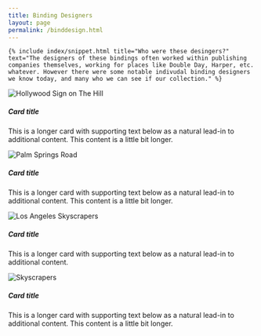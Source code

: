 ```yaml
---
title: Binding Designers
layout: page
permalink: /binddesign.html
---
```

<div class="row">
  <div class="col-md-12">
    
    {% include index/snippet.html title="Who were these desingers?" text="The designers of these bindings often worked within publishing companies themselves, working for places like Double Day, Harper, etc. whatever. However there were some notable indivudal binding designers we know today, and many who we can see if our collection." %}
    
  </div>
    </div>

<div class="row row-cols-1 row-cols-md-3 g-4">
  <div class="col">
    <div class="card">
      <img src="https://mdbcdn.b-cdn.net/img/new/standard/city/041.webp" class="card-img-top" alt="Hollywood Sign on The Hill"/>
      <div class="card-body">
        <h5 class="card-title">Card title</h5>
        <p class="card-text">
          This is a longer card with supporting text below as a natural lead-in to
          additional content. This content is a little bit longer.
        </p>
      </div>
    </div>
  </div>
  <div class="col">
    <div class="card">
      <img src="https://mdbcdn.b-cdn.net/img/new/standard/city/042.webp" class="card-img-top" alt="Palm Springs Road"/>
      <div class="card-body">
        <h5 class="card-title">Card title</h5>
        <p class="card-text">
          This is a longer card with supporting text below as a natural lead-in to
          additional content. This content is a little bit longer.
        </p>
      </div>
    </div>
  </div>
  <div class="col">
    <div class="card">
      <img src="https://mdbcdn.b-cdn.net/img/new/standard/city/043.webp" class="card-img-top" alt="Los Angeles Skyscrapers"/>
      <div class="card-body">
        <h5 class="card-title">Card title</h5>
        <p class="card-text">This is a longer card with supporting text below as a natural lead-in to additional content.</p>
      </div>
    </div>
  </div>
  <div class="col">
    <div class="card">
      <img src="https://mdbcdn.b-cdn.net/img/new/standard/city/044.webp" class="card-img-top" alt="Skyscrapers"/>
      <div class="card-body">
        <h5 class="card-title">Card title</h5>
        <p class="card-text">
          This is a longer card with supporting text below as a natural lead-in to
          additional content. This content is a little bit longer.
        </p>
      </div>
    </div>
  </div>
</div>
